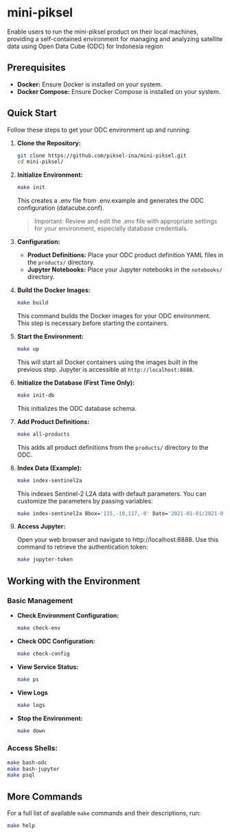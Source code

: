 # mini-piksel

Enable users to run the mini-piksel product on their local machines, providing a self-contained environment for managing and analyzing satellite data using Open Data Cube (ODC) for Indonesia region

## Prerequisites

- **Docker:** Ensure Docker is installed on your system.
- **Docker Compose:** Ensure Docker Compose is installed on your system.

## Quick Start

Follow these steps to get your ODC environment up and running:

1.  **Clone the Repository:**

    ```bash
    git clone https://github.com/piksel-ina/mini-piksel.git
    cd mini-piksel/
    ```

2.  **Initialize Environment:**

    ```bash
    make init
    ```

    This creates a .env file from .env.example and generates the ODC configuration (datacube.conf).

    > Important: Review and edit the .env file with appropriate settings for your environment, especially database credentials.

3.  **Configuration:**

    - **Product Definitions:** Place your ODC product definition YAML files in the `products/` directory.
    - **Jupyter Notebooks:** Place your Jupyter notebooks in the `notebooks/` directory.

4.  **Build the Docker Images:**

    ```bash
    make build
    ```

    This command builds the Docker images for your ODC environment. This step is necessary before starting the containers.

5.  **Start the Environment:**

    ```bash
    make up
    ```

    This will start all Docker containers using the images built in the previous step. Jupyter is accessible at `http://localhost:8888`.

6.  **Initialize the Database (First Time Only):**

    ```bash
    make init-db
    ```

    This initializes the ODC database schema.

7.  **Add Product Definitions:**

    ```bash
    make all-products
    ```

    This adds all product definitions from the `products/` directory to the ODC.

8.  **Index Data (Example):**

    ```bash
    make index-sentinel2a
    ```

    This indexes Sentinel-2 L2A data with default parameters. You can customize the parameters by passing variables:

    ```bash
    make index-sentinel2a Bbox='115,-10,117,-8' Date='2021-01-01/2021-01-31'
    ```

9.  **Access Jupyter:**

    Open your web browser and navigate to http://localhost:8888. Use this command to retrieve the authentication token:

    ```bash
    make jupyter-token
    ```

## Working with the Environment

### Basic Management

- **Check Environment Configuration:**
  ```bash
  make check-env
  ```
- **Check ODC Configuration:**

  ```bash
  make check-config
  ```

- **View Service Status:**

  ```bash
  make ps
  ```

- **View Logs**
  ```bash
  make logs
  ```
- **Stop the Environment:**

  ```bash
  make down
  ```

### Access Shells:

```bash
make bash-odc
make bash-jupyter
make psql
```

## More Commands

For a full list of available `make` commands and their descriptions, run:

```bash
make help
```
